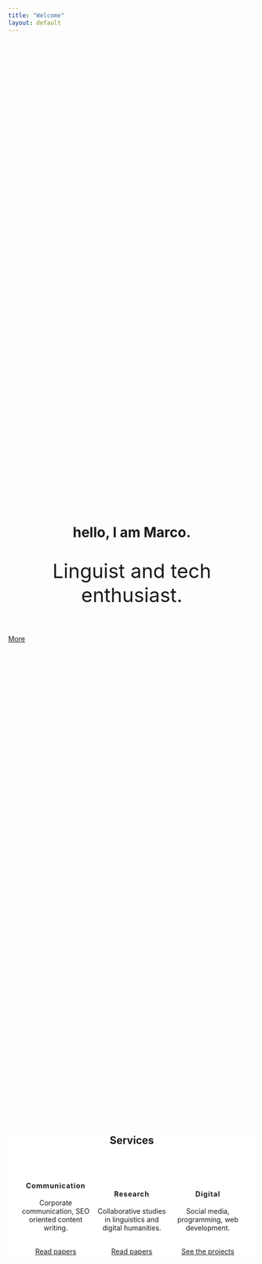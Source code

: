 ```yaml
---
title: "Welcome"
layout: default
---
```

<style>
	.u-t--c{
		text-align: center 
	}
	.u-display--in{
		display: inline-block;
		width:auto;
		max-width: 30%;
	}
</style>   
<header class="grid-item u-t--c" style="margin-top:25vh">
  <h1 class="nav-item--page t-heading t-brandColor" style=" line-height:1">hello, I am Marco.</h1>
  <p style="font-size:2.5rem;">Linguist and tech enthusiast.</p>
</header>

<div class="grid-item">
  <a class="btn btn--block btn-primary-outline" href="#continue"><span>More</span></a>
</div>

<section class="grid item u-t--c" style="margin-top:25vh; background:#fff">
	<h2 class="nav-item--page t-heading t-brandColor">Services</h2>
	<br><br>
	<div class="u-display--in u-t--c grid-item">
		<i class="fa fa-bullhorn nav-item--page link" style="font-size:6rem"></i>
		<h4 class="link" style="letter-spacing:1px">Communication</h4>
		<p class="nav-item--page link t-heading">
  			<span class="list">Corporate communication, SEO oriented content writing.</span>
  		</p><br>
  		<a class="btn btn--block btn-secundary--outline" href="#continue">Read papers</a>
	</div>
	<div class="u-display--in u-t--c grid-item">
		<i class="fa fa-bar-chart nav-item--page link" style="font-size:6rem"></i>
		<h4 class="link" style="letter-spacing:1px">Research</h4>
		<p class="nav-item--page link t-heading">
  			<span class="list">Collaborative studies in linguistics and digital humanities.</span>
  		</p><br>
  		<a class="btn btn--block btn-secundary--outline" href="#continue">Read papers</a>
	</div>
	<div class="u-display--in u-t--c grid-item">
		<i class="fa fa-desktop nav-item--page link" style="font-size:6rem"></i>
		<h4 class="link" style="letter-spacing:1px">Digital</h4>
		<p class="nav-item--page link t-heading">
  			<span class="list">Social media, programming, web development.</span>
  		</p><br>
  		<a class="btn btn--block btn-secundary--outline" href="#continue">See the projects</a>
	</div>
</section>
